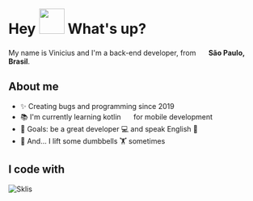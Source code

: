 <h1> Hey <img src="https://emojis.slackmojis.com/emojis/images/1577305505/7373/hand_wave.gif?1577305505" width="50" /> What's up?</h1>

<p> My name is Vinicius and I'm a back-end developer, from <img src="https://cdn-icons-png.flaticon.com/128/197/197386.png" width="17" /> <b>São Paulo, Brasil</b>. </p>

## About me

- ✨ Creating bugs and programming since 2019
- 📚 I'm currently learning kotlin  <img src="https://cdn.icon-icons.com/icons2/2107/PNG/512/file_type_kotlin_icon_130487.png" width="17" />  for mobile development
- 🎯 Goals: be a great developer 💻 and speak English 🚀
- 🎲 And... I lift some dumbbells 🏋️ sometimes

## I code with

<a href="" target="_blank">
  <img align="left" title="Skills" alt="Sklis"  src="https://skillicons.dev/icons?i=java,kotlin,nodejs,spring,figma,androidstudio,angular,aws,css,docker,firebase,gradle,idea,js,kubernetes,maven,mongodb,mysql,postgres,py,rabbitmq,react,selenium,ubuntu&theme=light" />
</a>




